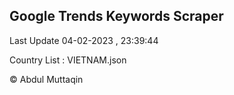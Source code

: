 

## Google Trends Keywords Scraper 
 
Last Update 04-02-2023 , 23:39:44

Country List :
VIETNAM.json



© Abdul Muttaqin 
